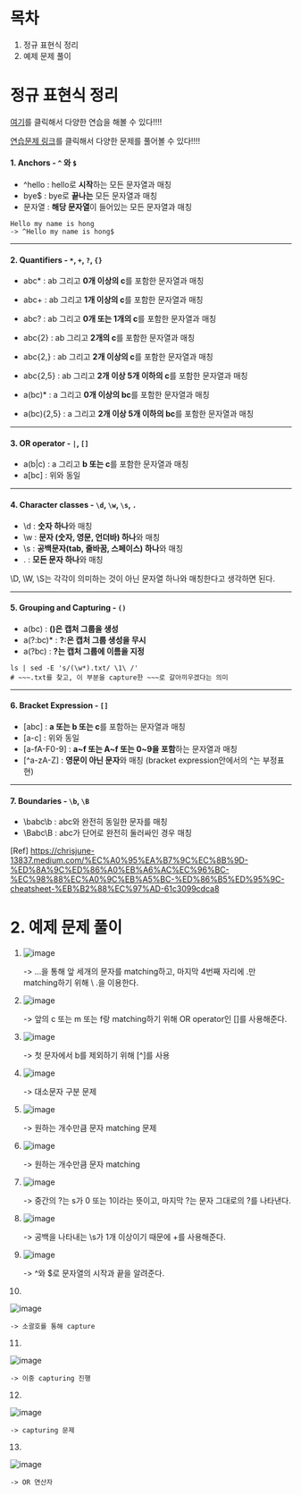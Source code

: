 # 목차

1. 정규 표현식 정리
2. 예제 문제 풀이

# 정규 표현식 정리

[여기](https://regex101.com/)를 클릭해서 다양한 연습을 해볼 수 있다!!!!

[연습문제 링크](https://regexone.com/lesson/letters_and_digits?)를 클릭해서 다양한 문제를 풀어볼 수 있다!!!!

#### 1. Anchors - `^` 와 `$`

- ^hello : hello로 **시작**하는 모든 문자열과 매칭
- bye$ : bye로 **끝나는** 모든 문자열과 매칭 
- 문자열 : **해당 문자열**이 들어있는 모든 문자열과 매칭

```
Hello my name is hong
-> ^Hello my name is hong$
```

---



#### 2. Quantifiers - `*`, `+`, `?`, `{}`

- abc* : ab 그리고 **0개 이상의 c**를 포함한 문자열과 매칭
- abc+ : ab 그리고 **1개 이상의 c**를 포함한 문자열과 매칭

- abc? : ab 그리고 **0개 또는 1개의 c**를 포함한 문자열과 매칭
- abc{2} : ab 그리고 **2개의 c**를 포함한 문자열과 매칭
- abc{2,} : ab 그리고 **2개 이상의 c**를 포함한 문자열과 매칭
- abc{2,5} : ab 그리고 **2개 이상 5개 이하의 c**를 포함한 문자열과 매칭
- a(bc)* : a 그리고 **0개 이상의 bc**를 포함한 문자열과 매칭

- a(bc){2,5} : a 그리고 **2개 이상 5개 이하의 bc**를 포함한 문자열과 매칭



---



#### 3. OR operator - `|`, `[]`

- a(b|c) : a 그리고 **b 또는 c**를 포함한 문자열과 매칭
- a[bc] : 위와 동일

---

#### 4. Character classes - `\d`, `\w`, `\s`, `.`

- \d : **숫자 하나**와 매칭
- \w : **문자 (숫자, 영문, 언더바) 하나**와 매칭
- \s : **공백문자(tab, 줄바꿈, 스페이스) 하나**와 매칭
- . : **모든 문자 하나**와 매칭

\D, \W, \S는 각각이 의미하는 것이 아닌 문자열 하나와 매칭한다고 생각하면 된다. 

---

#### 5. Grouping and Capturing - `()`

- a(bc) : **()은 캡처 그룹을 생성**
- a(?:bc)* : **?:은 캡처 그룹 생성을 무시**
- a(?<name>bc) : **?<name>는 캡처 그룹에 이름을 지정**

```
ls | sed -E 's/(\w*).txt/ \1\ /'
# ~~~.txt를 찾고, 이 부분을 capture한 ~~~로 갈아끼우겠다는 의미
```

---

#### 6. Bracket Expression - `[]`

- [abc] : **a 또는 b 또는 c**를 포함하는 문자열과 매칭
- [a-c] : 위와 동일
- [a-fA-F0-9] : **a~f 또는 A~f 또는 0~9을 포함**하는 문자열과 매칭
- [^a-zA-Z] : **영문이 아닌 문자**와 매칭 (bracket expression안에서의 ^는 부정표현) 

---

#### 7. Boundaries - `\b`, `\B`

- \babc\b : abc와 완전히 동일한 문자를 매칭
- \Babc\B : abc가 단어로 완전히 둘러싸인 경우 매칭



[Ref] https://chrisjune-13837.medium.com/%EC%A0%95%EA%B7%9C%EC%8B%9D-%ED%8A%9C%ED%86%A0%EB%A6%AC%EC%96%BC-%EC%98%88%EC%A0%9C%EB%A5%BC-%ED%86%B5%ED%95%9C-cheatsheet-%EB%B2%88%EC%97%AD-61c3099cdca8

# 2. 예제 문제 풀이

1.   
   ![image](https://user-images.githubusercontent.com/71866756/161984964-98188818-8483-4e3d-8202-dfc6e4c29021.png)

   -> ...을 통해 앞 세개의 문자를 matching하고, 마지막 4번째 자리에 .만 matching하기 위해 \ .을 이용한다.

2.   
   ![image](https://user-images.githubusercontent.com/71866756/161984996-b797ab90-8c17-4fa1-97db-35440c0dcb31.png)

   -> 앞의 c 또는 m 또는 f랑 matching하기 위해 OR operator인 []를 사용해준다. 

3.   
   ![image](https://user-images.githubusercontent.com/71866756/161985007-99d20ac1-f761-45c2-9463-0016755ce87d.png)

   -> 첫 문자에서 b를 제외하기 위해 [^]를 사용 

4.   
   ![image](https://user-images.githubusercontent.com/71866756/161985023-64771bc1-1dce-489a-9875-245f9e400854.png)

   -> 대소문자 구분 문제

5.   
   ![image](https://user-images.githubusercontent.com/71866756/161985041-7dce6853-9115-4397-8438-a8bccc0d2d7e.png)

   -> 원하는 개수만큼 문자 matching 문제

6.   
   ![image](https://user-images.githubusercontent.com/71866756/161985058-2242a175-0de1-418e-a084-0a7cba624f95.png)

   -> 원하는 개수만큼 문자 matching

7.   
   ![image](https://user-images.githubusercontent.com/71866756/161985073-7c044a67-c6ec-4525-9642-7761f6fa3ee0.png)

   -> 중간의 ?는 s가 0 또는 1이라는 뜻이고, 마지막 \?는 문자 그대로의 ?를 나타낸다.

8.   
   ![image](https://user-images.githubusercontent.com/71866756/161985099-c477a065-ebaf-46ba-a27d-f167d1896900.png)

   -> 공백을 나타내는 \s가 1개 이상이기 때문에 +를 사용해준다.

9.   
   ![image](https://user-images.githubusercontent.com/71866756/161985118-977078f8-6d76-4a30-ba08-121a500c738d.png)

   -> ^와 $로 문자열의 시작과 끝을 알려준다.

10.   
   ![image](https://user-images.githubusercontent.com/71866756/161985133-9015ffc7-e0ad-4a92-bb16-8209b38ef01b.png)

    -> 소괄호를 통해 capture

11.   
   ![image](https://user-images.githubusercontent.com/71866756/161985142-1c9dda52-cc4b-43b9-8938-1393cba448f6.png)

    -> 이중 capturing 진행

12.  
   ![image](https://user-images.githubusercontent.com/71866756/161985156-3828a4d9-20d5-4148-958d-b59f67e13282.png)

    -> capturing 문제

13.  
   ![image](https://user-images.githubusercontent.com/71866756/161985173-44332ad2-1342-4436-80a9-8d2a798ed825.png)

    -> OR 연산자
